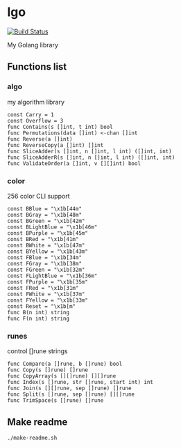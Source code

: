 # lgo

[![Build Status](https://travis-ci.org/noyuno/lgo.svg?branch=master)](https://travis-ci.org/noyuno/lgo)

My Golang library

## Functions list


### algo

my algorithm library

    const Carry = 1
    const Overflow = 3
    func Contains(s []int, t int) bool 
    func Permutations(data []int) <-chan []int 
    func Reverse(a []int) 
    func ReverseCopy(a []int) []int 
    func SliceAdder(s []int, n []int, l int) ([]int, int) 
    func SliceAdderR(s []int, n []int, l int) ([]int, int) 
    func ValidateOrder(a []int, v [][]int) bool 

### color

256 color CLI support

    const BBlue = "\x1b[44m"
    const BGray = "\x1b[48m"
    const BGreen = "\x1b[42m"
    const BLightBlue = "\x1b[46m"
    const BPurple = "\x1b[45m"
    const BRed = "\x1b[41m"
    const BWhite = "\x1b[47m"
    const BYellow = "\x1b[43m"
    const FBlue = "\x1b[34m"
    const FGray = "\x1b[38m"
    const FGreen = "\x1b[32m"
    const FLightBlue = "\x1b[36m"
    const FPurple = "\x1b[35m"
    const FRed = "\x1b[31m"
    const FWhite = "\x1b[37m"
    const FYellow = "\x1b[33m"
    const Reset = "\x1b[m"
    func B(n int) string 
    func F(n int) string 

### runes

control []rune strings

    func Compare(a []rune, b []rune) bool 
    func Copy(s []rune) []rune 
    func CopyArray(s [][]rune) [][]rune 
    func Index(s []rune, str []rune, start int) int 
    func Join(s [][]rune, sep []rune) []rune 
    func Split(s []rune, sep []rune) [][]rune 
    func TrimSpace(s []rune) []rune 


## Make readme

    ./make-readme.sh

